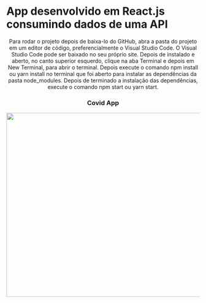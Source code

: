 # App desenvolvido em React.js consumindo dados de uma API

<p align="center">Para rodar o projeto depois de baixa-lo do GitHub, abra a pasta do projeto em um editor de código, preferencialmente o Visual Studio Code. O Visual Studio Code pode ser baixado no seu próprio site. Depois de instalado e aberto, no canto superior esquerdo, clique na aba Terminal e depois em New Terminal, para abrir o terminal. Depois execute o comando npm install ou yarn install no terminal que foi aberto para instalar as dependências da pasta node_modules.
Depois de terminado a instalação das dependências, execute o comando npm start ou yarn start.</p>

<h3 align="center">
    <p>Covid App</p>
    <img src="/screenshots/reactprint2.png" height="480" width="800">
</h3>